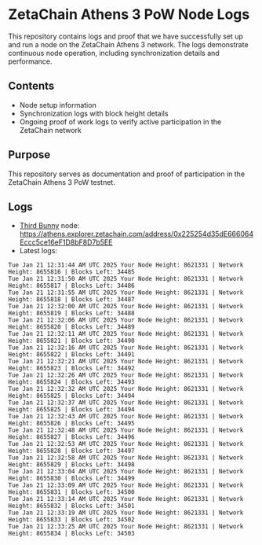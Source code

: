# ZetaChain Athens 3 PoW Node Logs
This repository contains logs and proof that we have successfully set up and run a node on the ZetaChain Athens 3 network. The logs demonstrate continuous node operation, including synchronization details and performance.

## Contents
- Node setup information
- Synchronization logs with block height details
- Ongoing proof of work logs to verify active participation in the ZetaChain network

## Purpose
This repository serves as documentation and proof of participation in the ZetaChain Athens 3 PoW testnet.

## Logs

- [Third Bunny](https://thirdbunny.xyz/) node: https://athens.explorer.zetachain.com/address/0x225254d35dE666064Eccc5ce16eF1D8bF8D7b5EE
- Latest logs:
```
Tue Jan 21 12:31:44 AM UTC 2025 Your Node Height: 8621331 | Network Height: 8655816 | Blocks Left: 34485
Tue Jan 21 12:31:50 AM UTC 2025 Your Node Height: 8621331 | Network Height: 8655817 | Blocks Left: 34486
Tue Jan 21 12:31:55 AM UTC 2025 Your Node Height: 8621331 | Network Height: 8655818 | Blocks Left: 34487
Tue Jan 21 12:32:00 AM UTC 2025 Your Node Height: 8621331 | Network Height: 8655819 | Blocks Left: 34488
Tue Jan 21 12:32:06 AM UTC 2025 Your Node Height: 8621331 | Network Height: 8655820 | Blocks Left: 34489
Tue Jan 21 12:32:11 AM UTC 2025 Your Node Height: 8621331 | Network Height: 8655821 | Blocks Left: 34490
Tue Jan 21 12:32:16 AM UTC 2025 Your Node Height: 8621331 | Network Height: 8655822 | Blocks Left: 34491
Tue Jan 21 12:32:21 AM UTC 2025 Your Node Height: 8621331 | Network Height: 8655823 | Blocks Left: 34492
Tue Jan 21 12:32:26 AM UTC 2025 Your Node Height: 8621331 | Network Height: 8655824 | Blocks Left: 34493
Tue Jan 21 12:32:32 AM UTC 2025 Your Node Height: 8621331 | Network Height: 8655825 | Blocks Left: 34494
Tue Jan 21 12:32:37 AM UTC 2025 Your Node Height: 8621331 | Network Height: 8655825 | Blocks Left: 34494
Tue Jan 21 12:32:43 AM UTC 2025 Your Node Height: 8621331 | Network Height: 8655826 | Blocks Left: 34495
Tue Jan 21 12:32:48 AM UTC 2025 Your Node Height: 8621331 | Network Height: 8655827 | Blocks Left: 34496
Tue Jan 21 12:32:53 AM UTC 2025 Your Node Height: 8621331 | Network Height: 8655828 | Blocks Left: 34497
Tue Jan 21 12:32:58 AM UTC 2025 Your Node Height: 8621331 | Network Height: 8655829 | Blocks Left: 34498
Tue Jan 21 12:33:04 AM UTC 2025 Your Node Height: 8621331 | Network Height: 8655830 | Blocks Left: 34499
Tue Jan 21 12:33:09 AM UTC 2025 Your Node Height: 8621331 | Network Height: 8655831 | Blocks Left: 34500
Tue Jan 21 12:33:14 AM UTC 2025 Your Node Height: 8621331 | Network Height: 8655832 | Blocks Left: 34501
Tue Jan 21 12:33:19 AM UTC 2025 Your Node Height: 8621331 | Network Height: 8655833 | Blocks Left: 34502
Tue Jan 21 12:33:25 AM UTC 2025 Your Node Height: 8621331 | Network Height: 8655834 | Blocks Left: 34503
```
